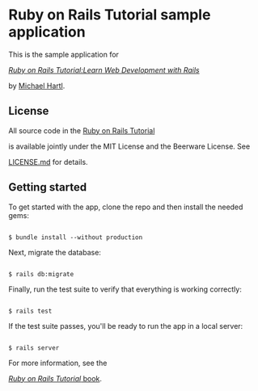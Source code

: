 # Ruby on Rails Tutorial sample application



This is the sample application for

[*Ruby on Rails Tutorial:Learn Web Development with Rails*](http://www.railstutorial.org/)

by [Michael Hartl](http://www.michaelhartl.com/).



## License



All source code in the [Ruby on Rails Tutorial](http://railstutorial.org/)

is available jointly under the MIT License and the Beerware License. See

[LICENSE.md](LICENSE.md) for details.



## Getting started



To get started with the app, clone the repo and then install the needed gems:



```

$ bundle install --without production

```



Next, migrate the database:



```

$ rails db:migrate

```



Finally, run the test suite to verify that everything is working correctly:



```

$ rails test

```



If the test suite passes, you'll be ready to run the app in a local server:



```

$ rails server

```



For more information, see the

[*Ruby on Rails Tutorial* book](http://www.railstutorial.org/book).


